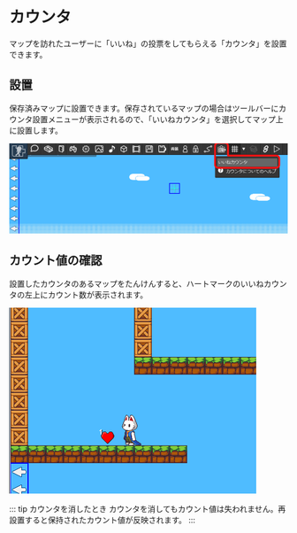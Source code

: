 # カウンタ
  
マップを訪れたユーザーに「いいね」の投票をしてもらえる「カウンタ」を設置できます。

## 設置
保存済みマップに設置できます。保存されているマップの場合はツールバーにカウンタ設置メニューが表示されるので、「いいねカウンタ」を選択してマップ上に設置します。

![カウンタの設置](./images/counter1.png)

## カウント値の確認
設置したカウンタのあるマップをたんけんすると、ハートマークのいいねカウンタの左上にカウント数が表示されます。

![カウンタの確認](./images/counter2.png)

::: tip カウンタを消したとき
カウンタを消してもカウント値は失われません。再設置すると保持されたカウント値が反映されます。
:::
